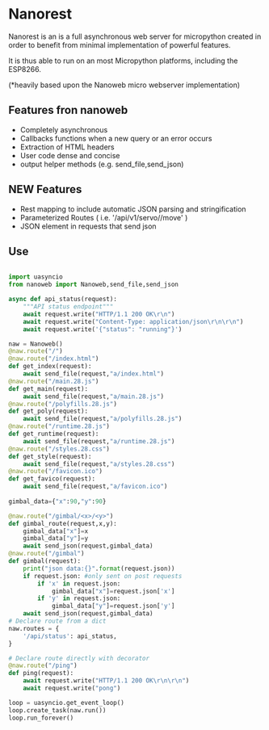 # Nanorest

Nanorest is an is a full asynchronous web server for micropython created in order to benefit from minimal implementation of powerful features.

It is thus able to run on an most Micropython platforms, including the ESP8266.

(*heavily based upon the Nanoweb micro webserver implementation)
## Features fron nanoweb

* Completely asynchronous
* Callbacks functions when a new query or an error occurs
* Extraction of HTML headers
* User code dense and concise
* output helper methods (e.g. send_file,send_json)


## NEW Features
* Rest mapping to include automatic JSON parsing and stringification
* Parameterized Routes ( i.e. '/api/v1/servo/<pin>/move' )
* JSON element in requests that send json




## Use

```Python

import uasyncio
from nanoweb import Nanoweb,send_file,send_json

async def api_status(request):
    """API status endpoint"""
    await request.write("HTTP/1.1 200 OK\r\n")
    await request.write("Content-Type: application/json\r\n\r\n")
    await request.write('{"status": "running"}')

naw = Nanoweb()
@naw.route("/")
@naw.route("/index.html")
def get_index(request):
    await send_file(request,"a/index.html")
@naw.route("/main.28.js")
def get_main(request):
    await send_file(request,"a/main.28.js")
@naw.route("/polyfills.28.js")
def get_poly(request):
    await send_file(request,"a/polyfills.28.js")
@naw.route("/runtime.28.js")
def get_runtime(request):
    await send_file(request,"a/runtime.28.js")
@naw.route("/styles.28.css")
def get_style(request):
    await send_file(request,"a/styles.28.css")
@naw.route("/favicon.ico")
def get_favico(request):
    await send_file(request,"a/favicon.ico")
    
gimbal_data={"x":90,"y":90}

@naw.route("/gimbal/<x>/<y>")
def gimbal_route(request,x,y):
    gimbal_data["x"]=x
    gimbal_data["y"]=y
    await send_json(request,gimbal_data)
@naw.route("/gimbal")
def gimbal(request):
    print("json data:{}".format(request.json))
    if request.json: #only sent on post requests
        if 'x' in request.json:
            gimbal_data["x"]=request.json['x']
        if 'y' in request.json:
            gimbal_data["y"]=request.json['y']   
    await send_json(request,gimbal_data)
# Declare route from a dict
naw.routes = {
    '/api/status': api_status,
}

# Declare route directly with decorator
@naw.route("/ping")
def ping(request):
    await request.write("HTTP/1.1 200 OK\r\n\r\n")
    await request.write("pong")

loop = uasyncio.get_event_loop()
loop.create_task(naw.run())
loop.run_forever()
```
